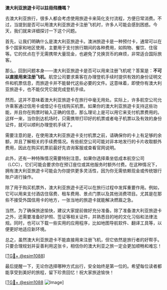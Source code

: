 **澳大利亚旅遊卡可以註冊飛機嗎？**

去澳大利亚旅行，很多人都会考虑使用旅遊卡来简化支付流程，方便日常消费。不过，当提到是否可以用澳大利亚旅遊卡注册飞机时，许多人可能会感到困惑。今天，我们就来详细探讨一下这个问题。

首先，让我们明确什么是澳大利亚旅遊卡。澳洲旅遊卡是一种预付卡，通常可以在多个国家和地区使用，主要用于支付旅行期间的各种费用，如购物、餐饮、住宿等。它的优点在于无需携带大量现金，也避免了兑换货币的麻烦，非常适合国际旅客。

那么，回到问题本身——澳大利亚旅遊卡是否可以用来注册飞机呢？答案是：**不可以直接用来注册飞机**。航空公司要求乘客在办理登机手续时提供有效的身份证明文件和机票信息，而旅遊卡并不能替代这些必要的文件。这意味着，即使你有澳大利亚旅遊卡，也不能仅凭它就完成登机手续。

然而，这并不意味着澳大利亚旅遊卡在旅行中毫无用处。实际上，许多航空公司允许乘客通过信用卡或借记卡在线购买机票。如果你的澳大利亚旅遊卡支持这些功能，并且你在购票时输入正确的信息，那么理论上是可以用它来支付机票费用的。这样一来，当你到达机场时，只需携带打印好的机票或者电子机票以及有效的身份证件，就可以顺利办理登机手续了。

需要注意的是，在使用澳大利亚旅遊卡支付机票之前，请确保你的卡上有足够的余额，并且了解相关的手续费情况。有些航空公司可能对非本地发行的卡片收取额外费用，因此在购买机票前最好先咨询客服或查看官网说明。

此外，还有一种特殊情况需要特别注意。如果你选择乘坐低成本航空公司（LCC），它们可能会要求你在预订座位或其他服务时额外付费。在这种情况下，拥有澳大利亚旅遊卡可能会为你提供更多灵活性，因为你无需依赖现金或传统银行账户进行操作。

除了用于购买机票外，澳大利亚旅遊卡还可以在旅行过程中发挥重要作用。例如，它可以用来支付酒店住宿费、租车费用、景点门票以及其他消费项目。尤其是在那些不接受外国信用卡的地方，一张当地的旅遊卡就能解决燃眉之急。

当然，为了确保旅途愉快，建议大家提前做好充分准备。除了准备澳大利亚旅遊卡之外，还需要准备好护照、签证等相关证件，并熟悉目的地的文化习俗和法律法规。同时，也可以下载一些实用的应用程序，比如地图导航软件、翻译工具等，以便更好地适应新环境。

总之，虽然澳大利亚旅遊卡不能直接用来注册飞机，但它依然是旅行者的好帮手。只要合理规划并妥善利用这张卡，相信你的澳大利亚之旅一定会更加顺畅和难忘！

[[TG💪+ @esim1088](https://t.me/s/esim1088)]

最后提醒一下，无论你选择哪种方式出行，安全始终是第一位的。希望每位读者都能享受到美好的旅程，留下珍贵回忆！祝大家旅途愉快！

[[TG💪+ @esim1088](https://t.me/s/esim1088) ![Image](https://i.postimg.cc/4NQfJmqS/Snipaste-2025-05-13-00-14-12.png)]